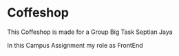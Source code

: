 # Coffeshop

This Coffeshop is made for a Group Big Task Septian Jaya

In this Campus Assignment my role as FrontEnd
